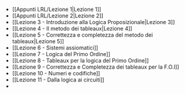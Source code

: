 
- [[Appunti LRL/Lezione 1|Lezione 1]]
- [[Appunti LRL/Lezione 2|Lezione 2]]
- [[Lezione 3 - Introduzione alla Logica Proposizionale|Lezione 3]]
- [[Lezione 4 - Il metodo dei tableaux|Lezione 4]]
- [[Lezione 5 - Correttezza e completezza del metodo dei tableaux|Lezione 5]]
- [[Lezione 6 - Sistemi assiomatici]]
- [[Lezione 7 - Logica del Primo Ordine]]
- [[Lezione 8 - Tableaux per la logica del Primo Ordine]]
- [[Lezione 9 - Correttezza e Completezza dei tableaux per la F.O.I]]
- [[Lezione 10 - Numeri e codifiche]]
- [[Lezione 11 - Dalla logica ai circuiti]]
- 